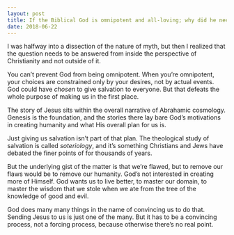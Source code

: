 ```yaml
---
layout: post
title: If the Biblical God is omnipotent and all-loving; why did he need to sacrifice Jesus at all? If the death of Jesus is required for salvation, then doesn&#39;t that mean the Biblical God was prevented from being omnipotent in giving salvation to people?
date: 2018-06-22
---
```


<p>I was halfway into a dissection of the nature of myth, but then I realized that the question needs to be answered from inside the perspective of Christianity and not outside of it.</p><p>You can’t prevent God from being omnipotent. When you’re omnipotent, your choices are constrained only by your desires, not by actual events. God could have <i>chosen</i> to give salvation to everyone. But that defeats the whole purpose of making us in the first place.</p><p>The story of Jesus sits within the overall narrative of Abrahamic cosmology. Genesis is the foundation, and the stories there lay bare God’s motivations in creating humanity and what His overall plan for us is.</p><p>Just giving us salvation isn’t part of that plan. The theological study of salvation is called <i>soteriology</i>, and it’s something Christians and Jews have debated the finer points of for thousands of years.</p><p>But the underlying gist of the matter is that we’re flawed, but to remove our flaws would be to remove our humanity. God’s not interested in creating more of Himself. God wants us to live better, to master our domain, to master the wisdom that we stole when we ate from the tree of the knowledge of good and evil.</p><p>God does many many things in the name of convincing us to do that. Sending Jesus to us is just one of the many. But it has to be a convincing process, not a forcing process, because otherwise there’s no real point.</p>
